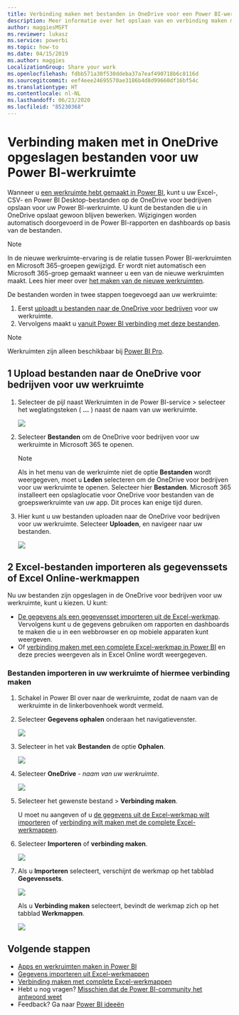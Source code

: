```yaml
---
title: Verbinding maken met bestanden in OneDrive voor een Power BI-werkruimte
description: Meer informatie over het opslaan van en verbinding maken met uw Excel-, CSV- en Power BI Desktop-bestanden op de OneDrive voor uw Power BI-werkruimte.
author: maggiesMSFT
ms.reviewer: lukasz
ms.service: powerbi
ms.topic: how-to
ms.date: 04/15/2019
ms.author: maggies
LocalizationGroup: Share your work
ms.openlocfilehash: fdbb571a30f530ddeba37a7eaf490718b6c8116d
ms.sourcegitcommit: eef4eee24695570ae3186b4d8d99660df16bf54c
ms.translationtype: HT
ms.contentlocale: nl-NL
ms.lasthandoff: 06/23/2020
ms.locfileid: "85230368"
---
```

# <a name="connect-to-files-stored-in-onedrive-for-your-power-bi-workspace"></a>Verbinding maken met in OneDrive opgeslagen bestanden voor uw Power BI-werkruimte
Wanneer u [een werkruimte hebt gemaakt in Power BI](../collaborate-share/service-create-distribute-apps.md), kunt u uw Excel-, CSV- en Power BI Desktop-bestanden op de OneDrive voor bedrijven opslaan voor uw Power BI-werkruimte. U kunt de bestanden die u in OneDrive opslaat gewoon blijven bewerken. Wijzigingen worden automatisch doorgevoerd in de Power BI-rapporten en dashboards op basis van de bestanden. 

> [!NOTE]
> In de nieuwe werkruimte-ervaring is de relatie tussen Power BI-werkruimten en Microsoft 365-groepen gewijzigd. Er wordt niet automatisch een Microsoft 365-groep gemaakt wanneer u een van de nieuwe werkruimten maakt. Lees hier meer over [het maken van de nieuwe werkruimten](../collaborate-share/service-create-the-new-workspaces.md).

De bestanden worden in twee stappen toegevoegd aan uw werkruimte: 

1. Eerst [uploadt u bestanden naar de OneDrive voor bedrijven](service-connect-to-files-in-app-workspace-onedrive-for-business.md#1-upload-files-to-the-onedrive-for-business-for-your-workspace) voor uw werkruimte.
2. Vervolgens maakt u [vanuit Power BI verbinding met deze bestanden](service-connect-to-files-in-app-workspace-onedrive-for-business.md#2-import-excel-files-as-datasets-or-as-excel-online-workbooks).

> [!NOTE]
> Werkruimten zijn alleen beschikbaar bij [Power BI Pro](../fundamentals/service-features-license-type.md).
> 

## <a name="1-upload-files-to-the-onedrive-for-business-for-your-workspace"></a>1 Upload bestanden naar de OneDrive voor bedrijven voor uw werkruimte
1. Selecteer de pijl naast Werkruimten in de Power BI-service > selecteer het weglatingsteken ( **…** ) naast de naam van uw werkruimte. 
   
   ![](media/service-connect-to-files-in-app-workspace-onedrive-for-business/power-bi-app-ellipsis.png)
2. Selecteer **Bestanden** om de OneDrive voor bedrijven voor uw werkruimte in Microsoft 365 te openen.
   
   > [!NOTE]
   > Als in het menu van de werkruimte niet de optie **Bestanden** wordt weergegeven, moet u **Leden** selecteren om de OneDrive voor bedrijven voor uw werkruimte te openen. Selecteer hier **Bestanden**. Microsoft 365 installeert een opslaglocatie voor OneDrive voor bestanden van de groepswerkruimte van uw app. Dit proces kan enige tijd duren.
   > 
   > 
3. Hier kunt u uw bestanden uploaden naar de OneDrive voor bedrijven voor uw werkruimte. Selecteer **Uploaden**, en navigeer naar uw bestanden.
   
   ![](media/service-connect-to-files-in-app-workspace-onedrive-for-business/pbi_grpfilesonedrive.png)

## <a name="2-import-excel-files-as-datasets-or-as-excel-online-workbooks"></a>2 Excel-bestanden importeren als gegevenssets of Excel Online-werkmappen
Nu uw bestanden zijn opgeslagen in de OneDrive voor bedrijven voor uw werkruimte, kunt u kiezen. U kunt: 

* [De gegevens als een gegevensset importeren uit de Excel-werkmap](service-get-data-from-files.md). Vervolgens kunt u de gegevens gebruiken om rapporten en dashboards te maken die u in een webbrowser en op mobiele apparaten kunt weergeven.
* Of [verbinding maken met een complete Excel-werkmap in Power BI](service-excel-workbook-files.md) en deze precies weergeven als in Excel Online wordt weergegeven.

### <a name="import-or-connect-to-the-files-in-your-workspace"></a>Bestanden importeren in uw werkruimte of hiermee verbinding maken
1. Schakel in Power BI over naar de werkruimte, zodat de naam van de werkruimte in de linkerbovenhoek wordt vermeld. 
2. Selecteer **Gegevens ophalen** onderaan het navigatievenster. 
   
   ![](media/service-connect-to-files-in-app-workspace-onedrive-for-business/power-bi-app-get-data-button.png)
3. Selecteer in het vak **Bestanden** de optie **Ophalen**.
   
   ![](media/service-connect-to-files-in-app-workspace-onedrive-for-business/pbi_getfiles.png)
4. Selecteer **OneDrive** - *naam van uw werkruimte*.
   
    ![](media/service-connect-to-files-in-app-workspace-onedrive-for-business/pbi_grp_one_drive_shrpt.png)
5. Selecteer het gewenste bestand > **Verbinding maken**.
   
    U moet nu aangeven of u [de gegevens uit de Excel-werkmap wilt importeren](service-get-data-from-files.md) of [verbinding wilt maken met de complete Excel-werkmappen](service-excel-workbook-files.md).
6. Selecteer **Importeren** of **verbinding maken**.
   
    ![](media/service-connect-to-files-in-app-workspace-onedrive-for-business/pbi_importexceldataorwholecrop.png)
7. Als u **Importeren** selecteert, verschijnt de werkmap op het tabblad **Gegevenssets**. 
   
    ![](media/service-connect-to-files-in-app-workspace-onedrive-for-business/power-bi-app-excel-file-import.png)
   
    Als u **Verbinding maken** selecteert, bevindt de werkmap zich op het tabblad **Werkmappen**.
   
    ![](media/service-connect-to-files-in-app-workspace-onedrive-for-business/power-bi-app-excel-file-connect.png)

## <a name="next-steps"></a>Volgende stappen
* [Apps en werkruimten maken in Power BI](../collaborate-share/service-create-distribute-apps.md)
* [Gegevens importeren uit Excel-werkmappen](service-get-data-from-files.md)
* [Verbinding maken met complete Excel-werkmappen](service-excel-workbook-files.md)
* Hebt u nog vragen? [Misschien dat de Power BI-community het antwoord weet](https://community.powerbi.com/)
* Feedback? Ga naar [Power BI ideeën](https://ideas.powerbi.com/forums/265200-power-bi)
